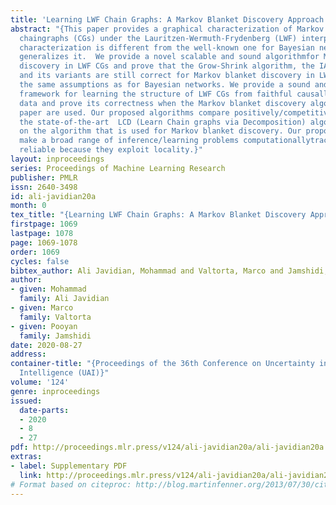 ```yaml
---
title: 'Learning LWF Chain Graphs: A Markov Blanket Discovery Approach'
abstract: "{This paper provides a graphical characterization of Markov blankets in
  chaingraphs (CGs) under the Lauritzen-Wermuth-Frydenberg (LWF) interpretation.  The
  characterization is different from the well-known one for Bayesian networks and
  generalizes it.  We provide a novel scalable and sound algorithmfor Markov blanket
  discovery in LWF CGs and prove that the Grow-Shrink algorithm, the IAMB algorithm,
  and its variants are still correct for Markov blanket discovery in LWF CGs under
  the same assumptions as for Bayesian networks. We provide a sound and scalable constraint-based
  framework for learning the structure of LWF CGs from faithful causally sufficient
  data and prove its correctness when the Markov blanket discovery algorithms in this
  paper are used. Our proposed algorithms compare positively/competitively against
  the state-of-the-art  LCD (Learn Chain graphs via Decomposition) algorithm, depending
  on the algorithm that is used for Markov blanket discovery. Our proposed algorithms
  make a broad range of inference/learning problems computationallytractable and more
  reliable because they exploit locality.}"
layout: inproceedings
series: Proceedings of Machine Learning Research
publisher: PMLR
issn: 2640-3498
id: ali-javidian20a
month: 0
tex_title: "{Learning LWF Chain Graphs: A Markov Blanket Discovery Approach}"
firstpage: 1069
lastpage: 1078
page: 1069-1078
order: 1069
cycles: false
bibtex_author: Ali Javidian, Mohammad and Valtorta, Marco and Jamshidi, Pooyan
author:
- given: Mohammad
  family: Ali Javidian
- given: Marco
  family: Valtorta
- given: Pooyan
  family: Jamshidi
date: 2020-08-27
address: 
container-title: "{Proceedings of the 36th Conference on Uncertainty in Artificial
  Intelligence (UAI)}"
volume: '124'
genre: inproceedings
issued:
  date-parts:
  - 2020
  - 8
  - 27
pdf: http://proceedings.mlr.press/v124/ali-javidian20a/ali-javidian20a.pdf
extras:
- label: Supplementary PDF
  link: http://proceedings.mlr.press/v124/ali-javidian20a/ali-javidian20a-supp.pdf
# Format based on citeproc: http://blog.martinfenner.org/2013/07/30/citeproc-yaml-for-bibliographies/
---
```

